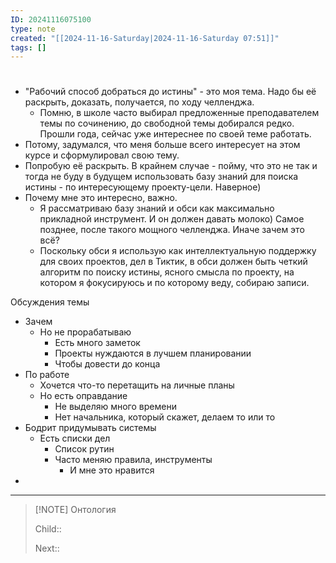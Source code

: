 ```yaml
---
ID: 20241116075100
type: note
created: "[[2024-11-16-Saturday|2024-11-16-Saturday 07:51]]"
tags: []
---
```

#  

- "Рабочий способ добраться до истины" - это моя тема. Надо бы её раскрыть, доказать, получается, по ходу челленджа.
	- Помню, в школе часто выбирал предложенные преподавателем темы по сочинению, до свободной темы добирался редко. Прошли года, сейчас уже интереснее по своей теме работать.
- Потому, задумался, что меня больше всего интересует на этом курсе и сформулировал свою тему.
- Попробую её раскрыть. В крайнем случае - пойму, что это не так и тогда не буду в будущем использовать базу знаний для поиска истины - по интересующему проекту-цели. Наверное)
- Почему мне это интересно, важно.
	- Я рассматриваю базу знаний и обси как максимально прикладной инструмент. И он должен давать молоко) Самое позднее, после такого мощного челленджа. Иначе зачем это всё?
	- Поскольку обси я использую как интеллектуальную поддержку для своих проектов, дел в Тиктик, в обси должен быть четкий алгоритм по поиску истины, ясного смысла по проекту, на котором я фокусируюсь и по которому веду, собираю записи.

Обсуждения темы
- Зачем
	- Но не прорабатываю
		- Есть много заметок 
		- Проекты нуждаются в лучшем планировании
		- Чтобы довести до конца
- По работе
	- Хочется что-то перетащить на личные планы
	- Но есть оправдание
		- Не выделяю много времени
		- Нет начальника, который скажет, делаем то или то
- Бодрит придумывать системы
	- Есть списки дел
		- Список рутин
		- Часто меняю правила, инструменты
			- И мне это нравится
- 



---


> [!NOTE] Онтология
> 
> Child:: 
> 
> Next:: 
